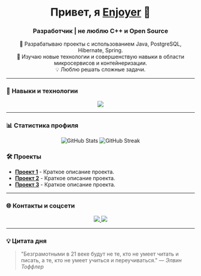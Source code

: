 <!-- Приветствие -->
<h1 align="center">Привет, я <a href="https://github.com/Enjoyer14">Enjoyer</a> 👋</h1>
<h3 align="center">Разработчик  |  не люблю C++ и Open Source</h3>

<!-- О себе -->
<p align="center">
  🚀 Разрабатываю проекты с использованием Java, PostgreSQL, Hibernate, Spring. <br />
  🌱 Изучаю новые технологии и совершенствую навыки в области микросервисов и контейнеризации. <br />
  💡 Люблю решать сложные задачи.
</p>

---

### 🚀 **Навыки и технологии**

<p align="center">
  <a href="https://skillicons.dev">
    <img src="https://skillicons.dev/icons?i=git,cpp,java,postgres,hibernate" />
  </a>
</p>

---

### 📊 **Статистика профиля**

<p align="center">
  <img src="https://github-readme-stats.vercel.app/api?username=Enjoyer14&show_icons=true&theme=tokyonight" alt="GitHub Stats" />
  <img src="https://github-readme-streak-stats.herokuapp.com/?user=Enjoyer14&theme=tokyonight" alt="GitHub Streak" />
</p>

### 🛠️ **Проекты**

- [**Проект 1**](https://github.com/Enjoyer14/managmentApp) - Краткое описание проекта.
- [**Проект 2**](ссылка-на-репозиторий) - Краткое описание проекта.
- [**Проект 3**](ссылка-на-репозиторий) - Краткое описание проекта.

---

### 🌐 **Контакты и соцсети**

<p align="center">
  <a href="mailto:stassah22@gmail.com">
    <img src="https://img.shields.io/badge/Email-D14836?style=flat&logo=gmail&logoColor=white" />
  </a>
  <a href="https://t.me/Enjoyer14">
    <img src="https://img.shields.io/badge/Telegram-2CA5E0?style=flat&logo=telegram&logoColor=white" />
  </a>
</p>

---

### 💡 **Цитата дня**

> "Безграмотными в 21 веке будут не те, кто не умеет читать и писать, а те, кто не умеет учиться и переучиваться." — *Элвин Тоффлер*

